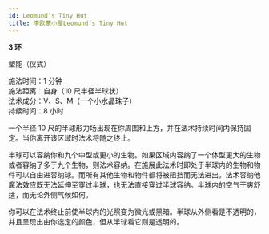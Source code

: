 ```yaml
---
id: Leomund’s Tiny Hut
title: 李欧蒙小屋Leomund’s Tiny Hut
---
```


**3 环**

塑能（仪式）

施法时间：1 分钟  
施法距离：自身（10 尺半径半球状）  
法术成分：V、S、M（一个小水晶珠子）  
持续时间：8 小时

一个半径 10 尺的半球形力场出现在你周围和上方，并在法术持续时间内保持固定。当你离开该区域时法术将随之终止。

半球可以容纳你和九个中型或更小的生物。如果区域内容纳了一个体型更大的生物或者容纳了多于九个生物，则法术容纳。在施展此法术时即处于半球内的生物和物件可以自由进容纳球。而所有其他生物和物件都将被阻挡而无法进出。法术容纳他魔法效应既无法延伸至穿过半球，也无法直接穿过半球容纳。半球内的空气干爽舒适，而无论外侧气候如何。

你可以在法术终止前使半球内的光照变为微光或黑暗。半球从外侧看是不透明的，并且呈现出由你选定的颜色，但从半球看它则是透明的。
